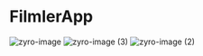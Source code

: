 # FilmlerApp

![zyro-image](https://github.com/MenesInce/FilmlerApp/assets/147714260/c5927a30-126e-4541-8f73-5cf650922a71)
![zyro-image (3)](https://github.com/MenesInce/FilmlerApp/assets/147714260/4ff26f93-af6f-4347-8943-ed324edfbd55)
![zyro-image (2)](https://github.com/MenesInce/FilmlerApp/assets/147714260/3e1a7813-826b-40e6-baa8-e98382fd7e68)
